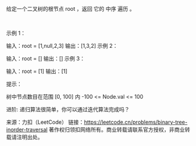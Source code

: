 给定一个二叉树的根节点 root ，返回 它的 中序 遍历 。

 

示例 1：


输入：root = [1,null,2,3]
输出：[1,3,2]
示例 2：

输入：root = []
输出：[]
示例 3：

输入：root = [1]
输出：[1]
 

提示：

树中节点数目在范围 [0, 100] 内
-100 <= Node.val <= 100
 

进阶: 递归算法很简单，你可以通过迭代算法完成吗？

来源：力扣（LeetCode）
链接：https://leetcode.cn/problems/binary-tree-inorder-traversal
著作权归领扣网络所有。商业转载请联系官方授权，非商业转载请注明出处。
